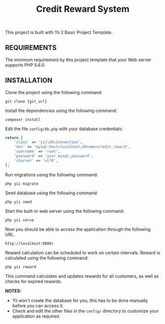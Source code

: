 <p align="center">
    <h1 align="center">Credit Reward System</h1>
    <br>
</p>

This project is built with Yii 2 Basic Project Template.

REQUIREMENTS
------------

The minimum requirement by this project template that your Web server supports PHP 5.6.0.


INSTALLATION
------------

Clone the project using the following command:

~~~
git clone {git_url}
~~~

Install the dependencies using the following command:

~~~
composer install
~~~

Edit the file `config/db.php` with your database credentials:

```php
return [
    'class' => 'yii\db\Connection',
    'dsn' => 'mysql:host=localhost;dbname=credit_reward',
    'username' => 'root',
    'password' => 'your_mysql_password',
    'charset' => 'utf8',
];
```

Run migrations using the following command:

~~~
php yii migrate
~~~

Seed database using the following command:

~~~
php yii seed
~~~

Start the built-in web server using the following command:

~~~
php yii serve
~~~

Now you should be able to access the application through the following URL.

~~~
http://localhost:8080/
~~~

Reward calculation can be scheduled to work on certain intervals. Reward is calculated using the following command:

~~~
php yii reward
~~~
This command calculates and updates rewards for all customers, as well as checks for expired rewards.


**NOTES:**
- Yii won't create the database for you, this has to be done manually before you can access it.
- Check and edit the other files in the `config/` directory to customize your application as required.
